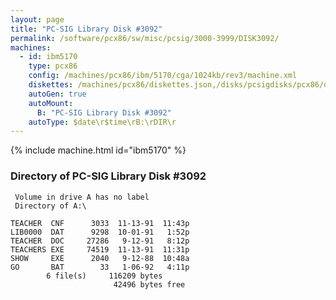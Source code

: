 ```yaml
---
layout: page
title: "PC-SIG Library Disk #3092"
permalink: /software/pcx86/sw/misc/pcsig/3000-3999/DISK3092/
machines:
  - id: ibm5170
    type: pcx86
    config: /machines/pcx86/ibm/5170/cga/1024kb/rev3/machine.xml
    diskettes: /machines/pcx86/diskettes.json,/disks/pcsigdisks/pcx86/diskettes.json
    autoGen: true
    autoMount:
      B: "PC-SIG Library Disk #3092"
    autoType: $date\r$time\rB:\rDIR\r
---
```


{% include machine.html id="ibm5170" %}

### Directory of PC-SIG Library Disk #3092

     Volume in drive A has no label
     Directory of A:\

    TEACHER  CNF      3033  11-13-91  11:43p
    LIB0000  DAT      9298  10-01-91   1:52p
    TEACHER  DOC     27286   9-12-91   8:12p
    TEACHERS EXE     74519  11-13-91  11:31p
    SHOW     EXE      2040   9-12-88  10:48a
    GO       BAT        33   1-06-92   4:11p
            6 file(s)     116209 bytes
                           42496 bytes free
